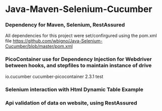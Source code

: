 # Java-Maven-Selenium-Cucumber

### Dependency for Maven, Selenium, RestAssured
All dependencies for this project were set/confirgured using the pom.xml file
https://github.com/wbigno/Java-Selenium-Cucumber/blob/master/pom.xml

### PicoContainer use for Dependency Injection for Webdriver between hooks, and stepfiles to maintain instance of drive
<dependency>
    <groupId>io.cucumber</groupId>
    <artifactId>cucumber-picocontainer</artifactId>
    <version>2.3.1</version>
    <scope>test</scope>
</dependency>

### Selenium interaction with Html Dynamic Table Example

### Api validation of data on website, using RestAssured




